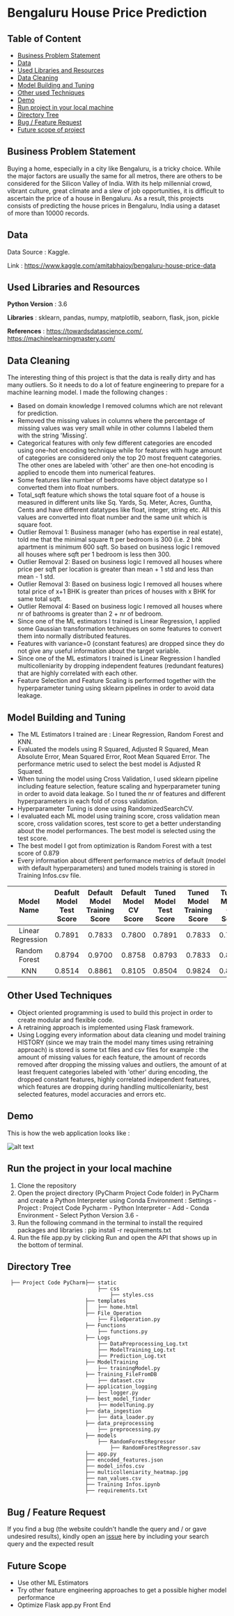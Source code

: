 # Bengaluru House Price Prediction

## Table of Content
  * [Business Problem Statement](#Business-Problem-Statement)
  * [Data](#Data)
  * [Used Libraries and Resources](#Used-Libraries-and-Resources)
  * [Data Cleaning](#Data-Cleaning)
  * [Model Building and Tuning](#Model-Building-and-Tuning)
  * [Other used Techniques](#Other-Used-Techniques)
  * [Demo](#demo)
  * [Run project in your local machine](#Run-the-project-in-your-local-machine)
  * [Directory Tree](#directory-tree)
  * [Bug / Feature Request](#bug---feature-request)
  * [Future scope of project](#future-scope)


## Business Problem Statement
Buying a home, especially in a city like Bengaluru, is a tricky choice. While the major factors are usually the same for all metros, there are others to be considered for the Silicon Valley of India. With its help millennial crowd, vibrant culture, great climate and a slew of job opportunities, it is difficult to ascertain the price of a house in Bengaluru. As a result, this projects consists of predicting the house prices in Bengaluru, India using a dataset of more than 10000 records.
## Data
Data Source : Kaggle.

Link : https://www.kaggle.com/amitabhajoy/bengaluru-house-price-data

## Used Libraries and Resources
**Python Version** : 3.6

**Libraries** : sklearn, pandas, numpy, matplotlib, seaborn, flask, json, pickle

**References** : https://towardsdatascience.com/, https://machinelearningmastery.com/


## Data Cleaning
The interesting thing of this project is that the data is really dirty and has many outliers. So it needs to do a lot of feature engineering to prepare for a machine learning model. I made the following changes :

* Based on domain knowledge I removed columns which are not relevant for prediction.
* Removed the missing values in columns where the percentage of missing values was very small while in other columns I labeled them with the string 'Missing'.
* Categorical features with only few different categories are encoded using one-hot encoding technique while for features with huge amount of categories are considered only the top 20 most frequent categories. The other ones are labeled with 'other' are then one-hot encoding is applied to encode them into numerical features.
* Some features like number of bedrooms have object datatype so I converted them into float numbers.
* Total_sqft feature which shows the total square foot of a house is measured in different units like Sq. Yards, Sq. Meter, Acres, Guntha, Cents and have different datatypes like float, integer, string etc. All this values are converted into float number and the same unit which is square foot.
* Outlier Removal 1: Business manager (who has expertise in real estate), told me that the minimal square ft per bedroom is 300 (i.e. 2 bhk apartment is minimum 600 sqft. So based on business logic I removed all houses where sqft per 1 bedroom is less then 300.
* Outlier Removal 2: Based on business logic I removed all houses where price per sqft per location is greater than mean + 1 std and less than mean - 1 std.
* Outlier Removal 3: Based on business logic I removed all houses where total price of x+1 BHK is greater than prices of houses with x BHK for same total sqft.
* Outlier Removal 4: Based on business logic I removed all houses where nr of bathrooms is greater than 2 + nr of bedroom.
* Since one of the ML estimators I trained is Linear Regression, I applied some Gaussian transformation techniques on some features to convert them into normally distributed features.
* Features with variance=0 (constant features) are dropped since they do not give any useful information about the target variable.
* Since one of the ML estimators I trained is Linear Regression I handled multicolleniarity by dropping independent features (redundant features) that are highly correlated with each other.
* Feature Selection and Feature Scaling is performed together with the hyperparameter tuning using sklearn pipelines in order to avoid data leakage.


## Model Building and Tuning

* The ML Estimators I trained are : Linear Regression, Random Forest and KNN.
* Evaluated the models using R Squared, Adjusted R Squared, Mean Absolute Error, Mean Squared Error, Root Mean Squared Error. The performance metric used to select the best model is Adjusted R Squared.
* When tuning the model using Cross Validation, I used sklearn pipeline including feature selection, feature scaling and hyperparameter tuning in order to avoid data leakage. So I tuned the nr of features and different hyperparameters in each fold of cross validation.
* Hyperparameter Tuning  is done using RandomizedSearchCV.
* I evaluated each ML model using training score, cross validation mean score, cross validation scores, test score to get a better understanding about the model performances. The best model is selected using the test score.
* The best model I got from optimization is Random Forest with a test score of 0.879
* Every information about different performance metrics of default (model with default hyperparameters) and tuned models training is stored in Training Infos.csv file.

| Model Name        | Deafult Model Test Score |Default Model Training Score | Default Model CV Score | Tuned Model Test Score | Tuned Model Training Score | Tuned Model CV Score | 
|:-----------------:|:------------------------:|:---------------------------:|:----------------------:|:----------------------:|:--------------------------:|:---------------------:|
|Linear Regression  |     0.7891               |     0.7833                  |         0.7800         |      0.7891            |           0.7833           |     0.7800             |
|Random Forest      |     0.8794               |     0.9700                  |         0.8758         |      0.8793            |           0.7833           |     0.8792            |
|KNN                |     0.8514               |     0.8861                  |         0.8105         |      0.8504            |           0.9824           |  0.8248              |


## Other Used Techniques

* Object oriented programming is used to build this project in order to create modular and flexible code.
* A retraining approach is implemented using Flask framework.
* Using Logging every information about data cleaning und model training HISTORY (since we may train the model many times using retraining approach)  is stored is some txt files and csv files for example : the amount of missing values for each feature, the amount of records removed after dropping the missing values and outliers, the amount of at least frequent categories labeled with 'other' during encoding, the dropped constant features, highly correlated independent features, which features are dropping during handling multicolleniarity, best selected features, model accuracies and errors etc.

## Demo

This is how the web application looks like : 


![alt text](https://github.com/Lori10/Banglore-House-Price-Prediction/blob/master/Project%20Code%20Pycharm/demo_image.jpg "Image")



## Run the project in your local machine 

1. Clone the repository
2. Open the project directory (PyCharm Project Code folder) in PyCharm  and create a Python Interpreter using Conda Environment : Settings - Project : Project Code Pycharm - Python Interpreter - Add - Conda Environment - Select Python Version 3.6 - 
3. Run the following command in the terminal to install the required packages and libraries : pip install -r requirements.txt
4. Run the file app.py by clicking Run and open the API that shows up in the bottom of terminal.


## Directory Tree 
```
 ├── Project Code PyCharm├── static 
                             ├── css
                                 ├── styles.css
                         ├── templates
                         │   ├── home.html
                         ├── File_Operation
                             ├── FileOperation.py
                         ├── Functions
                             ├── functions.py
                         ├── Logs
                             ├── DataPreprocessing_Log.txt
                             ├── ModelTraining_Log.txt
                             ├── Prediction_Log.txt
                         ├── ModelTraining
                             ├── trainingModel.py
                         ├── Training_FileFromDB
                             ├── dataset.csv
                         ├── application_logging
                             ├── logger.py
                         ├── best_model_finder
                             ├── modelTuning.py
                         ├── data_ingestion
                             ├── data_loader.py
                         ├── data_preprocessing
                             ├── preprocessing.py
                         ├── models
                             ├── RandomForestRegressor
                                 ├── RandomForestRegressor.sav
                         ├── app.py
                         ├── encoded_features.json
                         ├── model_infos.csv
                         ├── multicolleniarity_heatmap.jpg
                         ├── nan_values.csv
                         ├── Training Infos.ipynb
                         ├── requirements.txt
```



## Bug / Feature Request

If you find a bug (the website couldn't handle the query and / or gave undesired results), kindly open an [issue](https://github.com/Lori10/Banglore-House-Price-Prediction/issues) here by including your search query and the expected result

## Future Scope

* Use other ML Estimators
* Try other feature engineering approaches to get a possible higher model performance
* Optimize Flask app.py Front End
